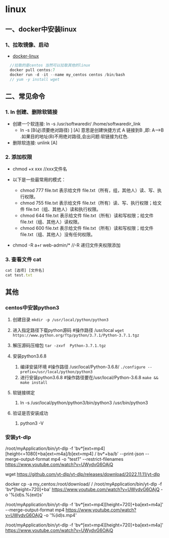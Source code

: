 # linux

## 一、docker中安装linux

### 1、拉取镜像、启动

  - [docker-linux](https://hub.docker.com/search?q=linux&source=verified&operating_system=linux) 

```javascript
  //拉取的是centos 当然可以拉取其他的linux 
  docker pull centos:7
  docker run -d -it --name my_centos centos /bin/bash
  // yum -y install wget 

```

## 二、常见命令

### 1. ln 创建、删除软链接

+ 创建一个软连接: ln -s /usr/softwaredir/ /home/softwaredir_link  
  + ln -s   [B(必须要绝对路径) ]    [A]  意思是创建快捷方式 A 链接到B ,即: A-->B .如果目的地址(B)不用绝对路径,会出问题:软链接为红色.
+ 删除软连接: unlink [A]

### 2. 添加权限

+ chmod +x xxx //xxx文件名

- 以下是一些最常用的模式：
   - chmod 777 file.txt 表示给文件 file.txt（所有，组，其他人）读、写、执行权限。
   - chmod 755 file.txt 表示给文件 file.txt（所有）读、写、执行权限；给文件 file.txt（组、其他人）读和执行权限。
   - chmod 644 file.txt 表示给文件 file.txt（所有）读和写权限；给文件 file.txt（组、其他人）读权限。
   - chmod 600 file.txt 表示给文件 file.txt（所有）读和写权限；给文件 file.txt（组、其他人）没有任何权限。
  
-  chmod -R a+r web-admin/*  //-R 递归文件夹权限添加

### 3. 查看文件 cat

```javascript
cat [选项] [文件名]
cat test.txt
```

## 其他

### centos中安装python3

1. 创建目录
    `mkdir -p /usr/local/python/python3`

2. 进入指定路径下载python源码 #操作路径 /usr/local
   `wget https://www.python.org/ftp/python/3.7.1/Python-3.7.1.tgz`

3. 解压源码压缩包
   `tar -zxvf  Python-3.7.1.tgz`

4. 安装python3.6.8
   1. 编译安装环境 #操作路径 /usr/local/Python-3.6.8/ `./configure --prefix=/usr/local/python/python3`
   2. 进行安装python3.6.8 #操作路径要在/usr/local/Python-3.6.8  `make && make install`

5. 软链接绑定
   1. ln -s /usr/local/python/python3/bin/python3 /usr/bin/python3

6. 验证是否安装成功
   1. python3 -V

### 安装yt-dlp

 /root/myApplication/bin/yt-dlp -f 'bv*[ext=mp4][height<=1080]+ba[ext=m4a]/b[ext=mp4] / bv*+ba/b' --print-json --merge-output-format mp4 -o "test1" --restrict-filenames  https://www.youtube.com/watch?v=UWydvG6OAjQ
 
 wget https://github.com/yt-dlp/yt-dlp/releases/download/2022.11.11/yt-dlp

docker cp -a my_centos:/root/download/ /
 /root/myApplication/bin/yt-dlp -f 'bv*[height=720]+ba' https://www.youtube.com/watch?v=UWydvG6OAjQ -o '%(id)s.%(ext)s'

 /root/myApplication/bin/yt-dlp -f 'bv*[ext=mp4][height=720]+ba[ext=m4a]'  --merge-output-format mp4  https://www.youtube.com/watch?v=UWydvG6OAjQ -o '%(id)s.mp4'

 /root/myApplication/bin/yt-dlp -f 'bv*[ext=mp4][height=720]+ba[ext=m4a]'   https://www.youtube.com/watch?v=UWydvG6OAjQ 
